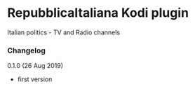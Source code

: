 # RepubblicaItaliana Kodi plugin
Italian politics - TV and Radio channels


### Changelog
0.1.0 (26 Aug 2019)
- first version

